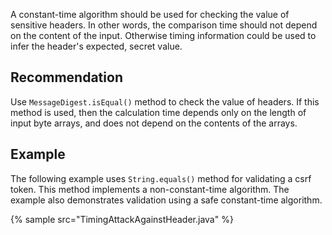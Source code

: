 A constant-time algorithm should be used for checking the value of sensitive headers. In other words, the comparison time should not depend on the content of the input. Otherwise timing information could be used to infer the header's expected, secret value.


## Recommendation
Use `MessageDigest.isEqual()` method to check the value of headers. If this method is used, then the calculation time depends only on the length of input byte arrays, and does not depend on the contents of the arrays.


## Example
The following example uses `String.equals()` method for validating a csrf token. This method implements a non-constant-time algorithm. The example also demonstrates validation using a safe constant-time algorithm.

{% sample src="TimingAttackAgainstHeader.java" %}
